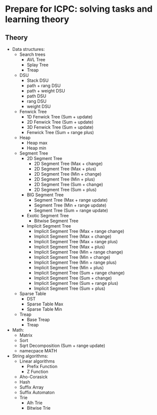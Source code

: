 # Prepare for ICPC: solving tasks and learning theory

## Theory
- Data structures:
  - Search trees
    - AVL Tree
    - Splay Tree
    - Treap
  - DSU
    - Stack DSU
    - path + rang DSU
    - path + weight DSU
    - path DSU
    - rang DSU
    - weight DSU
  - Fenwick Tree
    - 1D Fenwick Tree (Sum + update)
    - 2D Fenwick Tree (Sum + update)
    - 3D Fenwick Tree (Sum + update)
    - Fenwick Tree (Sum + range plus)
  - Heap
    - Heap max
    - Heap min
  - Segment Tree
    - 2D Segment Tree
      - 2D Segment Tree (Max + change)
      - 2D Segment Tree (Max + plus)
      - 2D Segment Tree (Min + change)
      - 2D Segment Tree (Min + plus)
      - 2D Segment Tree (Sum + change)
      - 2D Segment Tree (Sum + plus)
    - BIG Segment Tree
      - Segment Tree (Max + range update)
      - Segment Tree (Min + range update)
      - Segment Tree (Sum + range update)
    - Exotic Segment Tree
      - Bitwise Segment Tree
    - Implicit Segment Tree
      - Implicit Segment Tree (Max + range change)
      - Implicit Segment Tree (Max + change)
      - Implicit Segment Tree (Max + range plus)
      - Implicit Segment Tree (Max + plus)
      - Implicit Segment Tree (Min + range change)
      - Implicit Segment Tree (Min + change)
      - Implicit Segment Tree (Min + range plus)
      - Implicit Segment Tree (Min + plus)
      - Implicit Segment Tree (Sum + range change)
      - Implicit Segment Tree (Sum + change)
      - Implicit Segment Tree (Sum + range plus)
      - Implicit Segment Tree (Sum + plus)
  - Sparse Table
    - DST
    - Sparse Table Max
    - Sparse Table Min
  - Treap
    - Base Treap
    - Treap
- Math:
  - Matrix
  - Sort
  - Sqrt Decomposition (Sum + range update)
  - namecpace MATH
- String algorithms:
  - Linear algorithms
    - Prefix Function
    - Z Function
  - Aho-Corasick
  - Hash
  - Suffix Array
  - Suffix Automaton
  - Trie
    - Alh Trie
    - Bitwise Trie
